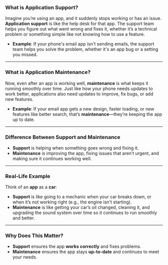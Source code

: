 ### **What is Application Support?**

Imagine you’re using an app, and it suddenly stops working or has an issue. **Application support** is like the help desk for that app. The support team helps you figure out what went wrong and fixes it, whether it’s a technical problem or something simple like not knowing how to use a feature.

- **Example**: If your phone's email app isn't sending emails, the support team helps you solve the problem, whether it's an app bug or a setting you missed.

---

### **What is Application Maintenance?**

Now, even after an app is working well, **maintenance** is what keeps it running smoothly over time. Just like how your phone needs updates to work better, applications also need updates to improve, fix bugs, or add new features.

- **Example**: If your email app gets a new design, faster loading, or new features like better search, that’s **maintenance**—they’re keeping the app up to date.

---

### **Difference Between Support and Maintenance**  
- **Support** is helping when something goes wrong and fixing it.
- **Maintenance** is improving the app, fixing issues that aren’t urgent, and making sure it continues working well.

---

### **Real-Life Example**  

Think of an **app** as a **car**:
- **Support** is like going to a mechanic when your car breaks down, or when it’s not working right (e.g., the engine isn't starting).
- **Maintenance** is like getting your car’s oil changed, cleaning it, and upgrading the sound system over time so it continues to run smoothly and better.

---

### **Why Does This Matter?**

- **Support** ensures the app **works correctly** and fixes problems.
- **Maintenance** ensures the app stays **up-to-date** and continues to meet your needs.
